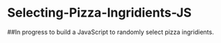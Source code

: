# Selecting-Pizza-Ingridients-JS

##In progress to build a JavaScript to randomly select pizza ingridients.

